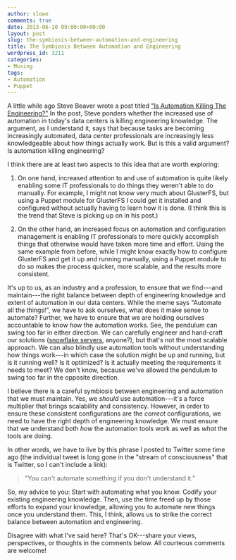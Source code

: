 ```yaml
---
author: slowe
comments: true
date: 2013-06-10 09:00:00+00:00
layout: post
slug: the-symbiosis-between-automation-and-engineering
title: The Symbiosis Between Automation and Engineering
wordpress_id: 3211
categories:
- Musing
tags:
- Automation
- Puppet
---
```


A little while ago Steve Beaver wrote a post titled ["Is Automation Killing The Engineering?"](http://www.virtualizationpractice.com/is-automation-killing-the-engineering-21687/) In the post, Steve ponders whether the increased use of automation in today's data centers is killing engineering knowledge. The argument, as I understand it, says that because tasks are becoming increasingly automated, data center professionals are increasingly less knowledgeable about how things actually work. But is this a valid argument? Is automation killing engineering?

I think there are at least two aspects to this idea that are worth exploring:

1. On one hand, increased attention to and use of automation is quite likely enabling some IT professionals to do things they weren't able to do manually. For example, I might not know very much about GlusterFS, but using a Puppet module for GlusterFS I could get it installed and configured without actually having to learn how it is done. (I think this is the trend that Steve is picking up on in his post.)

2. On the other hand, an increased focus on automation and configuration management is enabling IT professionals to more quickly accomplish things that otherwise would have taken more time and effort. Using the same example from before, while I might know exactly how to configure GlusterFS and get it up and running manually, using a Puppet module to do so makes the process quicker, more scalable, and the results more consistent.

It's up to us, as an industry and a profession, to ensure that we find---and maintain---the right balance between depth of engineering knowledge and extent of automation in our data centers. While the meme says "Automate all the things!", we have to ask ourselves, what does it make sense to automate? Further, we have to ensure that we are holding ourselves accountable to know _how_ the automation works. See, the pendulum can swing too far in either direction. We can carefully engineer and hand-craft our solutions ([snowflake servers](http://www.martinfowler.com/bliki/SnowflakeServer.html), anyone?), but that's not the most scalable approach. We can also blindly use automation tools without understanding how things work---in which case the solution might be up and running, but is it running well? Is it optimized? Is it actually meeting the requirements it needs to meet? We don't know, because we've allowed the pendulum to swing too far in the opposite direction.

I believe there is a careful symbiosis between engineering and automation that we must maintain. Yes, we _should_ use automation---it's a force multiplier that brings scalability and consistency. However, in order to ensure these consistent configurations are the _correct_ configurations, we need to have the right depth of engineering knowledge. We must ensure that we understand both _how_ the automation tools work as well as _what_ the tools are doing.

In other words, we have to live by this phrase I posted to Twitter some time ago (the individual tweet is long gone in the "stream of consciousness" that is Twitter, so I can't include a link):

>"You can't automate something if you don't understand it."

So, my advice to you: Start with automating what you know. Codify your existing engineering knowledge. Then, use the time freed up by those efforts to expand your knowledge, allowing you to automate new things once you understand them. This, I think, allows us to strike the correct balance between automation and engineering.

Disagree with what I've said here? That's OK---share your views, perspectives, or thoughts in the comments below. All courteous comments are welcome!
